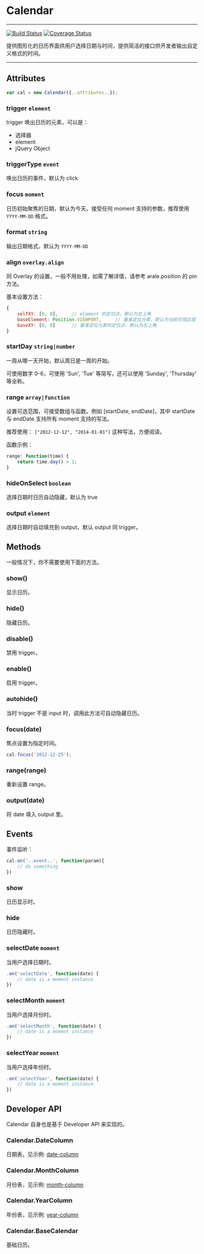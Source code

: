 # Calendar

-------------

[![Build Status](https://travis-ci.org/aralejs/calendar.png)](https://travis-ci.org/aralejs/calendar)
[![Coverage Status](https://coveralls.io/repos/aralejs/calendar/badge.png)](https://coveralls.io/r/aralejs/calendar)


提供图形化的日历界面供用户选择日期与时间，提供简洁的接口供开发者输出自定义格式的时间。

------------


## Attributes

```javascript
var cal = new Calendar({..attributes..});
```


### trigger `element`

trigger 唤出日历的元素，可以是：

- 选择器
- element
- jQuery Object


### triggerType `event`

唤出日历的事件，默认为 click

### focus `moment`

日历初始聚焦的日期，默认为今天。接受任何 moment 支持的参数，推荐使用 ``YYYY-MM-DD`` 格式。

### format `string`

输出日期格式，默认为 ``YYYY-MM-DD``

### align `overlay.align`

同 Overlay 的设置，一般不用处理，如需了解详情，请参考 arale.position 的 pin 方法。

基本设置方法：

```javascript
{
    selfXY: [0, 0],     // element 的定位点，默认为左上角
    baseElement: Position.VIEWPORT,     // 基准定位元素，默认为当前可视区域
    baseXY: [0, 0]      // 基准定位元素的定位点，默认为左上角
}
```

### startDay `string|number`

一周从哪一天开始，默认周日是一周的开始。

可使用数字 0-6，可使用 'Sun', 'Tue' 等简写，还可以使用 'Sunday', 'Thursday' 等全称。

### range `array|function`

设置可选范围，可接受数组与函数。例如 [startDate, endDate]，其中 startDate 与 endDate 支持所有 moment 支持的写法。

推荐使用： ``["2012-12-12", "2014-01-01"]`` 这种写法，方便阅读。

函数示例：

```javascript
range: function(time) {
    return time.day() > 1;
}
```

### hideOnSelect `boolean`

选择日期时日历自动隐藏，默认为 true

### output `element`

选择日期时自动填充到 output，默认 output 同 trigger。


## Methods

一般情况下，你不需要使用下面的方法。

### show()

显示日历。

### hide()

隐藏日历。


### disable()

禁用 trigger。

### enable()

启用 trigger。

### autohide()

当时 trigger 不是 input 时，调用此方法可自动隐藏日历。


### focus(date)

焦点设置为指定时间。

```javascript
cal.focus('2012-12-25');
```

### range(range)

重新设置 range。

### output(date)

将 date 填入 output 里。


## Events

事件监听：

```javascript
cal.on('..event..', function(param){
    // do something
})
```

### show

日历显示时。

### hide

日历隐藏时。

### selectDate `moment`

当用户选择日期时。

```javascript
.on('selectDate', function(date) {
    // date is a moment instance
})
```

### selectMonth `moment`

当用户选择月份时。

```javascript
.on('selectMonth', function(date) {
    // date is a moment instance
})
```


### selectYear `moment`

当用户选择年份时。

```javascript
.on('selectYear', function(date) {
    // date is a moment instance
})
```

## Developer API

Calendar 自身也是基于 Developer API 来实现的。

### Calendar.DateColumn

日期表，见示例: [date-column](http://aralejs.org/calendar/examples/date-column.html)

### Calendar.MonthColumn

月份表，见示例: [month-column](http://aralejs.org/calendar/examples/month-column.html)

### Calendar.YearColumn

年份表，见示例: [year-column](http://aralejs.org/calendar/examples/year-column.html)

### Calendar.BaseCalendar

基础日历。
